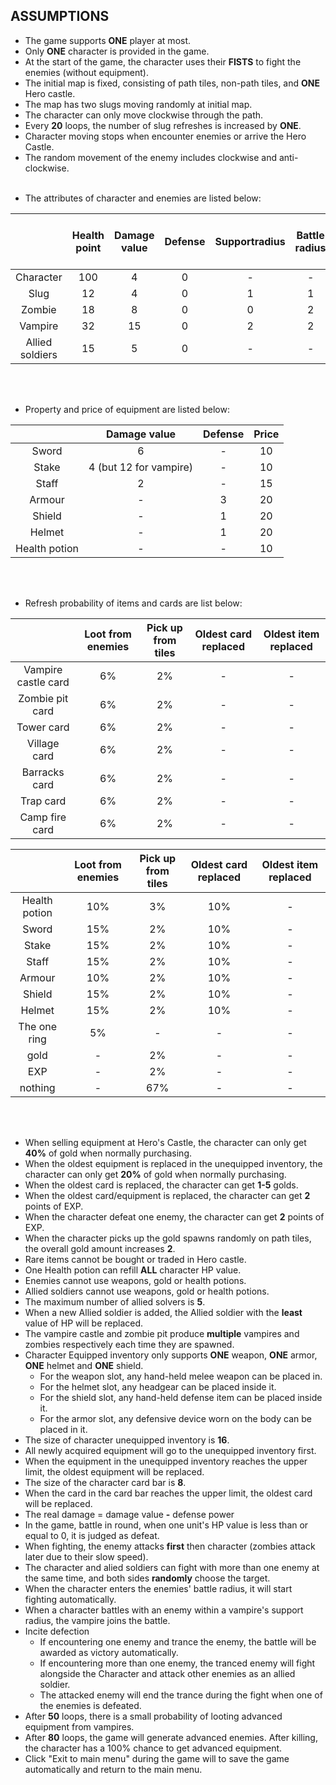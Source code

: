 ## ASSUMPTIONS
*   The game supports **ONE** player at most.
*   Only **ONE** character is provided in the game.
*   At the start of the game, the character uses their **FISTS** to fight the enemies (without equipment).
*   The initial map is fixed, consisting of path tiles, non-path tiles, and **ONE** Hero castle.
*   The map has two slugs moving randomly at initial map.
*   The character can only move clockwise through the path.
*   Every **20** loops, the number of slug refreshes is increased by **ONE**.
*   Character moving stops when encounter enemies or arrive the Hero Castle.
*   The random movement of the enemy includes clockwise and anti-clockwise.
<br/><br/><p>
*	The attributes of character and enemies are listed below:
</p>

|                 | Health point | Damage value | Defense | Supportradius | Battle radius | Gold achieved by defeating | EXP |
| :-------------: | :----------: | :----------: | :-----: | :-----------: | :-----------: | :------------------------: | :-: |
|    Character	  |      100	 |       4	    |    0	  |       -	      |       -	      |               -	           |  -  |
|      Slug       |      12	     |       4	    |    0	  |       1	      |       1	      |               1	           |  2  |
|     Zombie      |      18	     |       8	    |    0	  |       0	      |       2	      |               3	           |  5  |
|     Vampire     |	     32      |       15	    |    0	  |       2	      |       2	      |               5	           |  8  |
| Allied soldiers |	     15	     |       5	    |    0	  |       -	      |       -	      |               -	           |  -  |


<br/><br/><p>
*   Property and price of equipment are listed below:
</p>

|               |      Damage value      | Defense | Price |
| :-----------: | :--------------------: | :-----: | :---: |
|    Sword	    |            6	         |    -	   |   10  |
|    Stake	    | 4 (but 12 for vampire) |    -	   |   10  |
|    Staff	    |            2	         |    -	   |   15  |
|    Armour	    |            -	         |    3	   |   20  |
|    Shield	    |            -	         |    1	   |   20  |
|    Helmet	    |            -	         |    1	   |   20  |
| Health potion |            -	         |    -	   |   10  |

<br/><br/><p>
*	Refresh probability of items and cards are list below:
</p>

|	                  | Loot from enemies | Pick up from tiles | Oldest card replaced |	Oldest item replaced |
| :-----------------: | :---------------: | :----------------: | :------------------: | :------------------: |
| Vampire castle card |	        6%	      |         2%         |	       -          |	          -          |
|   Zombie pit card   |	        6%	      |         2%         |	       -	      |	          -	         |
|     Tower card      |	        6%	      |         2%         |	       -	      |	          -	         |
|    Village card     |		    6%		  |         2%         |	       -		  |	          -	         |
|    Barracks card    |		    6%	      |         2%         |	       -	      |	          -	         |
|      Trap card      |		    6%	      |         2%	       |	       -	      |	          -	         |
|   Camp fire card    |		    6%	      |         2%	       |	       -	      |	          -	         |

|	                  | Loot from enemies | Pick up from tiles | Oldest card replaced |	Oldest item replaced |
| :-----------------: | :---------------: | :----------------: | :------------------: | :------------------: |
|    Health potion    |		    10%	      |         3%	       |	       10%	      |	          -	         |
|        Sword        |		    15%       |         2%	       |	       10%	      |	          -	         |
|        Stake        |		    15%	      |         2%	       |	       10%	      |	          -	         |
|        Staff 	      | 		15%	      |         2%	       |	       10%	      |	          -	         |
|        Armour       |		    10%	      |         2%	       |	       10%        |	          -	         |
|        Shield       |		    15%	      |         2%	       |	       10%	      |	          -	         |
|        Helmet       |		    15%	      |         2%	       |	       10%	      |	          -	         |
|    The one ring     |		    5%        |         -	       |	       -		  |	          -	         |
|         gold        |		    -         |         2%	       |	       -		  |	          -	         |
|         EXP         |		    -         |         2%	       |	       -		  |	          -	         |
|       nothing       |		    -         |         67%	       |	       -		  |	          -	         |


<br/><br/>
*   When selling equipment at Hero's Castle, the character can only get **40%** of gold when normally purchasing.
*   When the oldest equipment is replaced in the unequipped inventory, the character can only get **20%** of gold when normally purchasing.
*   When the oldest card is replaced, the character can get **1-5** golds.
*	When the oldest card/equipment is replaced, the character can get **2** points of EXP.
*	When the character defeat one enemy, the character can get **2** points of EXP.
*	When the character picks up the gold spawns randomly on path tiles, the overall gold amount increases **2**.
*	Rare items cannot be bought or traded in Hero castle.
*	One Health potion can refill **ALL** character HP value.
*	Enemies cannot use weapons, gold or health potions.
*	Allied soldiers cannot use weapons, gold or health potions.
*	The maximum number of allied solvers is **5**.
*	When a new Allied soldier is added, the Allied soldier with the **least** value of HP will be replaced.
*	The vampire castle and zombie pit produce **multiple** vampires and zombies respectively each time they are spawned.
*	Character Equipped inventory only supports **ONE** weapon, **ONE** armor, **ONE** helmet and **ONE** shield.
    - For the weapon slot, any hand-held melee weapon can be placed in.
    - For the helmet slot, any headgear can be placed inside it.
    - For the shield slot, any hand-held defense item can be placed inside it.
    - For the armor slot, any defensive device worn on the body can be placed in it.
*	The size of character unequipped inventory is **16**.
*	All newly acquired equipment will go to the unequipped inventory first.
*	When the equipment in the unequipped inventory reaches the upper limit, the oldest equipment will be replaced.
*	The size of the character card bar is **8**.
*	When the card in the card bar reaches the upper limit, the oldest card will be replaced.
*	The real damage = damage value **-** defense power
*   In the game, battle in round, when one unit's HP value is less than or equal to 0, it is judged as defeat.
*	When fighting, the enemy attacks **first** then character (zombies attack later due to their slow speed).
*   The character and alied soldiers can fight with more than one enemy at the same time, and both sides **randomly** choose the target.
*	When the character enters the enemies' battle radius, it will start fighting automatically.
*	When a character battles with an enemy within a vampire's support radius, the vampire joins the battle.
*	Incite defection
    - If encountering one enemy and trance the enemy, the battle will be awarded as victory automatically.
    - If encountering more than one enemy, the tranced enemy will fight alongside the Character and attack other enemies as an allied soldier. 
    - The attacked enemy will end the trance during the fight when one of the enemies is defeated.
*	After **50** loops, there is a small probability of looting advanced equipment from vampires.
*	After **80** loops, the game will generate advanced enemies. After killing, the character has a 100% chance to get advanced equipment.
*	Click "Exit to main menu" during the game will to save the game automatically and return to the main menu.
